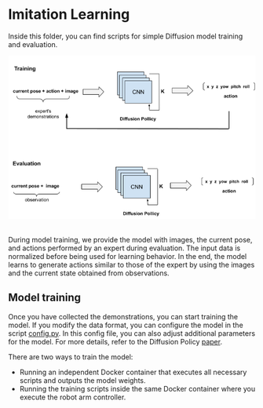# Imitation Learning
Inside this folder, you can find scripts for simple Diffusion model training and evaluation.
<div align='center'>
    <img src="../media/training_and_evaluation.png">
</div>

</br>

 During model training, we provide the model with images, the current pose, and actions performed by an expert during evaluation. The input data is normalized before being used for learning behavior. In the end, the model learns to generate actions similar to those of the expert by using the images and the current state obtained from observations.

## Model training
Once you have collected the demonstrations, you can start training the model. If you modify the data format, you can configure the model in the script [config.py](imitation/common/config.py).  In this config file, you can also adjust additional parameters for the model. For more details, refer to the Diffusion Policy [paper](https://diffusion-policy.cs.columbia.edu/).

There are two ways to train the model:
- Running an independent Docker container that executes all necessary scripts and outputs the model weights.
- Running the training scripts inside the same Docker container where you execute the robot arm controller.


